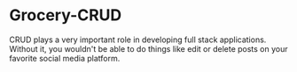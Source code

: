 # Grocery-CRUD
CRUD plays a very important role in developing full stack applications. Without it, you wouldn't be able to do things like edit or delete posts on your favorite social media platform. 
